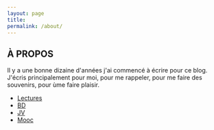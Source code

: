 ```yaml
---
layout: page
title: 
permalink: /about/
---
```


## À PROPOS

Il y a une bonne dizaine d'années j'ai commencé à écrire pour ce blog. J'écris principalement pour moi, pour me rappeler, pour me faire des souvenirs, pour ùme faire plaisir. 


* [Lectures](/bouquins/lectures)
* [BD](/bouquins/bd)
* [JV](/bouquins/jv)
* [Mooc](/bouquins/mooc)